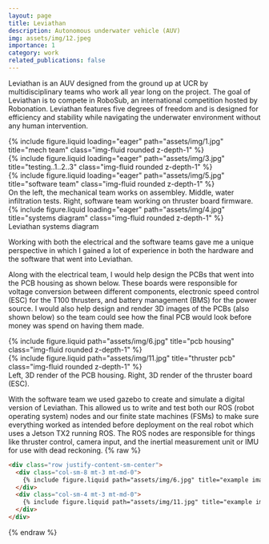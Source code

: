 ```yaml
---
layout: page
title: Leviathan
description: Autonomous underwater vehicle (AUV)
img: assets/img/12.jpeg
importance: 1
category: work
related_publications: false
---
```


Leviathan is an AUV designed from the ground up at UCR by multidisciplinary teams who work all year long on the project. The goal of Leviathan is to compete in RoboSub, an international competition hosted by Robonation. Leviathan features five degrees of freedom and is designed for efficiency and stability while navigating the underwater environment without any human intervention.  


<div class="row">
    <div class="col-sm mt-3 mt-md-0">
        {% include figure.liquid loading="eager" path="assets/img/1.jpg" title="mech team" class="img-fluid rounded z-depth-1" %}
    </div>
    <div class="col-sm mt-3 mt-md-0">
        {% include figure.liquid loading="eager" path="assets/img/3.jpg" title="testing..1..2..3" class="img-fluid rounded z-depth-1" %}
    </div>
    <div class="col-sm mt-3 mt-md-0">
        {% include figure.liquid loading="eager" path="assets/img/5.jpg" title="software team" class="img-fluid rounded z-depth-1" %}
    </div>
</div>
<div class="caption">
    On the left, the mechanical team works on assembley. Middle, water infiltration tests. Right, software team working on thruster board firmware.
</div>
<div class="row">
    <div class="col-sm mt-3 mt-md-0">
        {% include figure.liquid loading="eager" path="assets/img/4.jpg" title="systems diagram" class="img-fluid rounded z-depth-1" %}
    </div>
</div>
<div class="caption">
    Leviathan systems diagram 
</div>

Working with both the electrical and the software teams gave me a unique perspective in which I gained a lot of experience in both the hardware and the software that went into Leviathan. 

Along with the electrical team, I would help design the PCBs that went into the PCB housing as shown below. These boards were responsible for voltage conversion between different components, electronic speed control (ESC) for the T100 thrusters, and battery management (BMS) for the power source. I would also help design and render 3D images of the PCBs (also shown below) so the team could see how the final PCB would look before money was spend on having them made.  

<div class="row justify-content-sm-center">
    <div class="col-sm-4 mt-3 mt-md-0">
        {% include figure.liquid path="assets/img/6.jpg" title="pcb housing" class="img-fluid rounded z-depth-1" %}
    </div>
    <div class="col-sm-4 mt-3 mt-md-0">
        {% include figure.liquid path="assets/img/11.jpg" title="thruster pcb" class="img-fluid rounded z-depth-1" %}
    </div>
</div>
<div class="caption">
    Left, 3D render of the PCB housing. Right, 3D render of the thruster board (ESC). 
</div>

With the software team we used gazebo to create and simulate a digital version of Leviathan. This allowed us to write and test both our ROS (robot operating system) nodes and our finite state machines (FSMs) to make sure everything worked as intended before deployment on the real robot which uses a Jetson TX2 running ROS. The ROS nodes are responsible for things like thruster control, camera input, and the inertial measurement unit or IMU for use with dead reckoning. 
{% raw %}

```html
<div class="row justify-content-sm-center">
  <div class="col-sm-8 mt-3 mt-md-0">
    {% include figure.liquid path="assets/img/6.jpg" title="example image" class="img-fluid rounded z-depth-1" %}
  </div>
  <div class="col-sm-4 mt-3 mt-md-0">
    {% include figure.liquid path="assets/img/11.jpg" title="example image" class="img-fluid rounded z-depth-1" %}
  </div>
</div>
```

{% endraw %}
